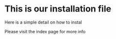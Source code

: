 # This is our installation file

Here is a simple detail on how to instal

Please visit the index page for more info